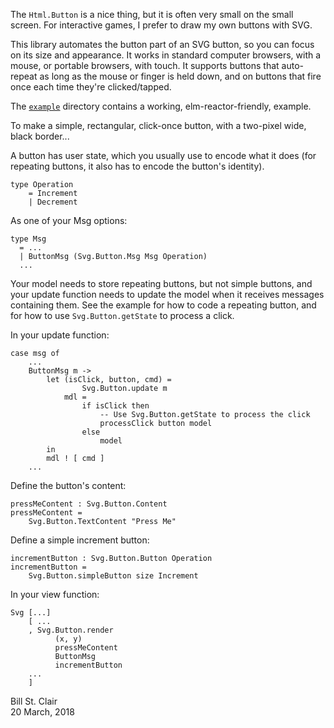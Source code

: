The `Html.Button` is a nice thing, but it is often very small on the small screen. For interactive games, I prefer to draw my own buttons with SVG.

This library automates the button part of an SVG button, so you can focus on its size and appearance. It works in standard computer browsers, with a mouse, or portable browsers, with touch. It supports buttons that auto-repeat as long as the mouse or finger is held down, and on buttons that fire once each time they're clicked/tapped.

The [`example`](https://github.com/billstclair/elm-svg-button/tree/master/example) directory contains a working, elm-reactor-friendly, example.

To make a simple, rectangular, click-once button, with a two-pixel wide, black border...

A button has user state, which you usually use to encode what it does (for repeating buttons, it also has to encode the button's identity).

    type Operation
        = Increment
        | Decrement

As one of your Msg options:

    type Msg
      = ...
      | ButtonMsg (Svg.Button.Msg Msg Operation)
      ...
    
Your model needs to store repeating buttons, but not simple buttons, and your update function needs to update the model when it receives messages containing them. See the example for how to code a repeating button, and for how to use `Svg.Button.getState` to process a click.
    
In your update function:

    case msg of
        ...
        ButtonMsg m ->
            let (isClick, button, cmd) =
                    Svg.Button.update m
                mdl =
                    if isClick then
                        -- Use Svg.Button.getState to process the click
                        processClick button model
                    else
                        model
            in
            mdl ! [ cmd ]
        ...

Define the button's content:

    pressMeContent : Svg.Button.Content
    pressMeContent =
        Svg.Button.TextContent "Press Me"

Define a simple increment button:

    incrementButton : Svg.Button.Button Operation
    incrementButton =
        Svg.Button.simpleButton size Increment

In your view function:

    Svg [...]
        [ ...
        , Svg.Button.render
              (x, y)
              pressMeContent
              ButtonMsg
              incrementButton
        ...
        ]

Bill St. Clair<br/>
20 March, 2018


